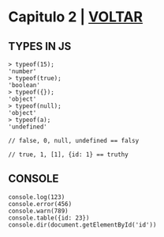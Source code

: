 # Capitulo 2 | [VOLTAR](../readme.md)


## TYPES IN JS
```
> typeof(15);
'number'
> typeof(true);
'boolean'
> typeof({});
'object'
> typeof(null);
'object'
> typeof(a);
'undefined'

// false, 0, null, undefined == falsy

// true, 1, [1], {id: 1} == truthy
```

## CONSOLE
```
console.log(123)
console.error(456)
console.warn(789)
console.table({id: 23})
console.dir(document.getElementById('id'))
```